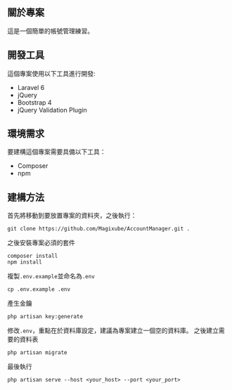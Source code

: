 ## 關於專案

這是一個簡單的帳號管理練習。

## 開發工具

這個專案使用以下工具進行開發:

- Laravel 6
- jQuery
- Bootstrap 4
- jQuery Validation Plugin

## 環境需求

要建構這個專案需要具備以下工具：

- Composer
- npm

## 建構方法

首先將移動到要放置專案的資料夾，之後執行：
```
git clone https://github.com/Magixube/AccountManager.git .
```
之後安裝專案必須的套件
```
composer install
npm install
```
複製`.env.example`並命名為`.env`
```
cp .env.example .env
```
產生金鑰
```
php artisan key:generate
```
修改`.env`，重點在於資料庫設定，建議為專案建立一個空的資料庫。
之後建立需要的資料表
```
php artisan migrate
```
最後執行
```
php artisan serve --host <your_host> --port <your_port>
```